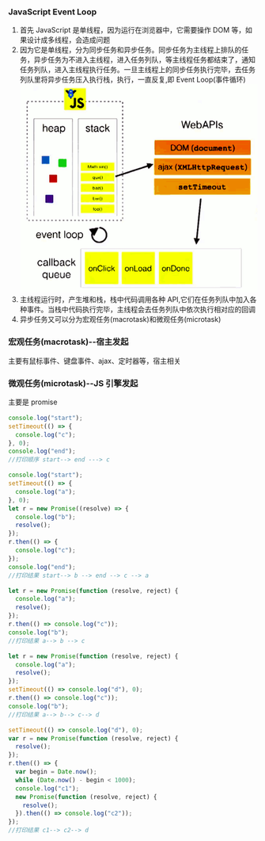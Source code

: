 <!--
 * @Author: your name
 * @Date: 2020-05-18 15:55:27
 * @LastEditTime: 2020-06-04 17:33:06
 * @LastEditors: Please set LastEditors
 * @Description: In User Settings Edit
 * @FilePath: /learningnotes/整理/Event Loop.md
-->

### JavaScript Event Loop

1. 首先 JavaScript 是单线程，因为运行在浏览器中，它需要操作 DOM 等，如果设计成多线程，会造成问题
2. 因为它是单线程，分为同步任务和异步任务。同步任务为主线程上排队的任务，异步任务为不进入主线程，进入任务列队，等主线程任务都结束了，通知任务列队，进入主线程执行任务。一旦主线程上的同步任务执行完毕，去任务列队里将异步任务压入执行栈，执行，一直反复,即 Event Loop(事件循环)![事件循环](../image/event-loop.png)
3. 主线程运行时，产生堆和栈，栈中代码调用各种 API,它们在任务列队中加入各种事件。当栈中代码执行完毕，主线程会去任务列队中依次执行相对应的回调
4. 异步任务又可以分为宏观任务(macrotask)和微观任务(microtask)

### 宏观任务(macrotask)--宿主发起

主要有鼠标事件、键盘事件、ajax、定时器等，宿主相关

### 微观任务(microtask)--JS 引擎发起

主要是 promise

```javascript
console.log("start");
setTimeout(() => {
  console.log("c");
}, 0);
console.log("end");
//打印顺序 start--> end ---> c
```

```javascript
console.log("start");
setTimeout(() => {
  console.log("a");
}, 0);
let r = new Promise((resolve) => {
  console.log("b");
  resolve();
});
r.then(() => {
  console.log("c");
});
console.log("end");
//打印结果 start--> b --> end --> c --> a
```

```javascript
let r = new Promise(function (resolve, reject) {
  console.log("a");
  resolve();
});
r.then(() => console.log("c"));
console.log("b");
//打印结果 a--> b --> c
```

```javascript
let r = new Promise(function (resolve, reject) {
  console.log("a");
  resolve();
});
setTimeout(() => console.log("d"), 0);
r.then(() => console.log("c"));
console.log("b");
//打印结果 a--> b--> c--> d
```

```javascript
setTimeout(() => console.log("d"), 0);
var r = new Promise(function (resolve, reject) {
  resolve();
});
r.then(() => {
  var begin = Date.now();
  while (Date.now() - begin < 1000);
  console.log("c1");
  new Promise(function (resolve, reject) {
    resolve();
  }).then(() => console.log("c2"));
});
//打印结果 c1--> c2--> d
```

